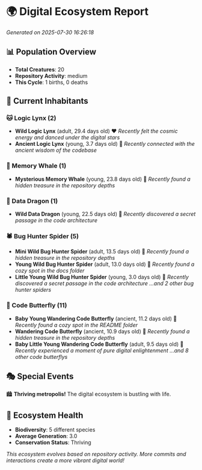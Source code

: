 # 🌍 Digital Ecosystem Report
*Generated on 2025-07-30 16:26:18*

## 📊 Population Overview
- **Total Creatures**: 20
- **Repository Activity**: medium
- **This Cycle**: 1 births, 0 deaths

## 👥 Current Inhabitants

### 🐱 Logic Lynx (2)
- **Wild Logic Lynx** (adult, 29.4 days old) ❤️
  *Recently felt the cosmic energy and danced under the digital stars*
- **Ancient Logic Lynx** (young, 3.7 days old) 💚
  *Recently connected with the ancient wisdom of the codebase*

### 🐋 Memory Whale (1)
- **Mysterious Memory Whale** (young, 23.8 days old) 💛
  *Recently found a hidden treasure in the repository depths*

### 🐉 Data Dragon (1)
- **Wild Data Dragon** (young, 22.5 days old) 💚
  *Recently discovered a secret passage in the code architecture*

### 🕷️ Bug Hunter Spider (5)
- **Mini Wild Bug Hunter Spider** (adult, 13.5 days old) 💚
  *Recently found a hidden treasure in the repository depths*
- **Young Wild Bug Hunter Spider** (adult, 13.0 days old) 💛
  *Recently found a cozy spot in the docs folder*
- **Little Young Wild Bug Hunter Spider** (young, 3.0 days old) 💚
  *Recently discovered a secret passage in the code architecture*
  *...and 2 other bug hunter spiders*

### 🦋 Code Butterfly (11)
- **Baby Young Wandering Code Butterfly** (ancient, 11.2 days old) 💛
  *Recently found a cozy spot in the README folder*
- **Wandering Code Butterfly** (ancient, 10.9 days old) 💛
  *Recently found a hidden treasure in the repository depths*
- **Baby Little Young Wandering Code Butterfly** (adult, 9.5 days old) 💛
  *Recently experienced a moment of pure digital enlightenment*
  *...and 8 other code butterflys*

## 🎭 Special Events

🏙️ **Thriving metropolis!** The digital ecosystem is bustling with life.

## 🔬 Ecosystem Health
- **Biodiversity**: 5 different species
- **Average Generation**: 3.0
- **Conservation Status**: Thriving

*This ecosystem evolves based on repository activity. More commits and interactions create a more vibrant digital world!*